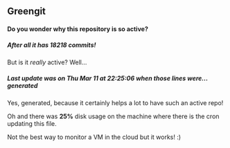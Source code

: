 ## Greengit

#### Do you wonder why this repository is so active?

##### After all it has 18218 commits!

But is it *really* active? Well...

##### Last update was on Thu Mar 11 at 22:25:06 when those lines were... generated

Yes, generated, because it certainly helps a lot to have such an active repo!

Oh and there was **25%** disk usage on the machine
where there is the cron updating this file.

Not the best way to monitor a VM in the cloud but it works! :)
